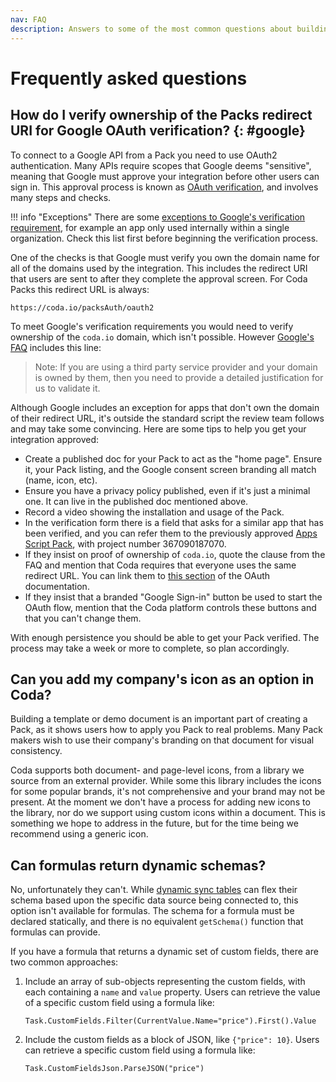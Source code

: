 ```yaml
---
nav: FAQ
description: Answers to some of the most common questions about building Packs.
---
```


# Frequently asked questions

## How do I verify ownership of the Packs redirect URI for Google OAuth verification? {: #google}

To connect to a Google API from a Pack you need to use OAuth2 authentication. Many APIs require scopes that Google deems "sensitive", meaning that Google must approve your integration before other users can sign in. This approval process is known as [OAuth verification][google_verification], and involves many steps and checks.

!!! info "Exceptions"
    There are some [exceptions to Google's verification requirement][google_verification_exceptions], for example an app only used internally within a single organization. Check this list first before beginning the verification process.

One of the checks is that Google must verify you own the domain name for all of the domains used by the integration. This includes the redirect URI that users are sent to after they complete the approval screen. For Coda Packs this redirect URL is always:

```
https://coda.io/packsAuth/oauth2
```

To meet Google's verification requirements you would need to verify ownership of the `coda.io` domain, which isn't possible. However [Google's FAQ][google_verification_line] includes this line:

>  Note: If you are using a third party service provider and your domain is owned by them, then you need to provide a detailed justification for us to validate it.

Although Google includes an exception for apps that don't own the domain of their redirect URL, it's outside the standard script the review team follows and may take some convincing. Here are some tips to help you get your integration approved:

- Create a published doc for your Pack to act as the "home page". Ensure it, your Pack listing, and the Google consent screen branding all match (name, icon, etc).
- Ensure you have a privacy policy published, even if it's just a minimal one. It can live in the published doc mentioned above.
- Record a video showing the installation and usage of the Pack.
- In the verification form there is a field that asks for a similar app that has been verified, and you can refer them to the previously approved [Apps Script Pack][packs_apps_script], with project number 367090187070.
- If they insist on proof of ownership of `coda.io`, quote the clause from the FAQ and mention that Coda requires that everyone uses the same redirect URL. You can link them to [this section][oauth_redirect] of the OAuth documentation.
- If they insist that a branded "Google Sign-in" button be used to start the OAuth flow, mention that the Coda platform controls these buttons and that you can't change them.

With enough persistence you should be able to get your Pack verified. The process may take a week or more to complete, so plan accordingly.


## Can you add my company's icon as an option in Coda?

Building a template or demo document is an important part of creating a Pack, as it shows users how to apply you Pack to real problems. Many Pack makers wish to use their company's branding on that document for visual consistency.

Coda supports both document- and page-level icons, from a library we source from an external provider. While some this library includes the icons for some popular brands, it's not comprehensive and your brand may not be present. At the moment we don't have a process for adding new icons to the library, nor do we support using custom icons within a document. This is something we hope to address in the future, but for the time being we recommend using a generic icon.


## Can formulas return dynamic schemas?

No, unfortunately they can't. While [dynamic sync tables][dynamic_sync_tables] can flex their schema based upon the specific data source being connected to, this option isn't available for formulas. The schema for a formula must be declared statically, and there is no equivalent `getSchema()` function that formulas can provide.

If you have a formula that returns a dynamic set of custom fields, there are two common approaches:

1. Include an array of sub-objects representing the custom fields, with each containing a `name` and `value` property. Users can retrieve the value of a specific custom field using a formula like:

    ```
    Task.CustomFields.Filter(CurrentValue.Name="price").First().Value
    ```

2. Include the custom fields as a block of JSON, like `{"price": 10}`. Users can retrieve a specific custom field using a formula like:

    ```
    Task.CustomFieldsJson.ParseJSON("price")
    ```


[google_verification]: https://support.google.com/cloud/answer/9110914
[google_verification_exceptions]: https://support.google.com/cloud/answer/9110914#exceptions-ver-reqts&zippy=%2Cexceptions-to-verification-requirements
[google_verification_line]: https://support.google.com/cloud/answer/9110914?hl=en#zippy=%2Chow-can-i-make-sure-the-verification-process-is-as-streamlined-as-possible
[oauth_redirect]: basics/authentication/oauth2.md#redirect-url
[packs_apps_script]: https://coda.io/packs/apps-script-14470
[dynamic_sync_tables]: ./blocks/sync-tables/dynamic.md
